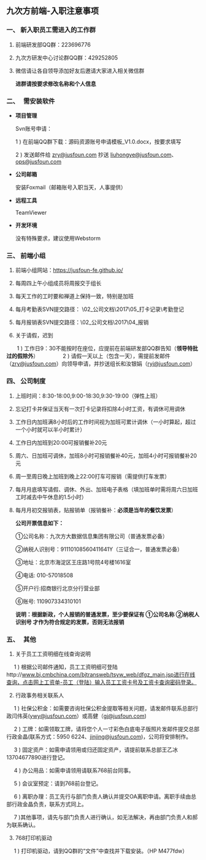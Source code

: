 ## 九次方前端-入职注意事项

### 一、   新入职员工需进入的工作群
1.  前端研发部QQ群：223696776 
2.  九次方研发中心讨论群QQ群：429252805
3.  微信请让各自领导添加好友后邀请大家进入相关微信群

    **进群请按要求修改名称和个人信息**

### 二、   需安装软件
* **项目管理** 

    Svn账号申请：

    1 ) 在前端QQ群下载：源码资源账号申请模板_V1.0.docx，按要求填写

    2 ) 发送邮件给 zry@jusfoun.com 抄送 liuhongye@jusfoun.com、ops@jusfoun.com

* **公司邮箱**
 
    安装Foxmail（邮箱账号入职当天，人事提供）

* **远程工具** 

    TeamViewer

* **开发环境** 

    没有特殊要求，建议使用Webstorm

### 三、   前端小组
1.  前端小组网站：https://jusfoun-fe.github.io/ 

2.  每周四上午小组成员将周报交于组长

3.  每天工作的工时要和禅道上保持一致，特别是加班

4.  每月考勤表SVN提交路径： \02_公司文档\2017\05_打卡记录\考勤登记

5.  每月报销表SVN提交路径：\02_公司文档\2017\04_报销

6.   关于请假，迟到 

        1 ) 工作日9：30不能按时在座位，应提前在前端研发部QQ群告知（**领导特批过的假除外**）
        
        2 ) 请假一天以上（包含一天），需提前发邮件（zry@jusfoun.com）向领导申请，并抄送组长和汝银娟（ryj@jusfoun.com）

### 四、   公司制度
1.  上班时间：8:30-18:00,9:00-18:30,9:30-19:00（弹性上班）
2.  忘记打卡并保证当天有一次打卡记录将扣除4小时工资，有调休可用调休
3.  工作日内加班满8小时后的工作时间视为加班可累计调休（一小时算起，超过一个小时就可以半小时累计）
4.  工作日内加班到20:00可报销餐补20元
5.  周六、日加班可调休，加班8小时可报销餐补40元，加班4小时可报销餐补20元
6.  周一至周日晚上加班到晚上22:00打车可报销（需提供打车发票）
7.  每月月底填写请假、调休、外出、加班电子表格（填加班单时需将周六日加班工时减去中午休息的1.5小时）
8.  每月月初交报销表，贴报销单（报销餐补：**必须是当年的餐饮发票**）
 
    **公司开票信息如下：** 

    ①公司名称：九次方大数据信息集团有限公司（普通发票必备）

    ②纳税人识别号：91110108560411641Y（三证合一，普通发票必备）

    ③地址：北京市海淀区王庄路1号院4号楼1616室 

    ④电话: 010-57018508 

    ⑤开户行:招商银行北京分行营业部  

    ⑥账号: 110907334310101 

    **说明：根据新政，个人报销的普通发票，至少要保证有  ①公司名称  ②纳税人识别号 才作为符合规定的发票，否则无法报销**
    
### 五、   其他
1. 关于员工工资明细在线查询说明

      1 ) 根据公司邮件通知，员工工资明细可登陆http://www.bj.cmbchina.com/bjtransweb/tsyw_web/dfgz_main.jsp进行在线查询，点击网上工资单-员工（登陆）输入员工工资卡号及工资卡查询密码登录。
        
        
2. 行政事务相关联系人

      1 ) 社保公积金：如需要咨询社保公积金提取等相关问题，请发邮件联系总部行政闫伟英(ywy@jusfoun.com）或高健（gj@jusfoun.com)
        
      2 ) 工牌：如需领取工牌，请将您个人一寸彩色白底电子版照片发邮件提交总部行政金晶(联系方式：5950 6224、jinjing@jusfoun.com)，公司将安排制作。
        
      3 ) 固定资产：如需申请领用或归还固定资产，请提前联系总部王乙冰13704677890进行登记。
        
      4 ) 办公用品：如需申请领用请联系768前台同事。
        
      5 ) 会议室预定：请到768前台登记。
        
      6 ) 离职办理：员工先行与部门负责人确认并提交OA离职申请。离职手续由总部行政金晶负责，联系方式同上。
        
      7 )其他事项，请先与部门负责人进行确认，如无法解决，再由部门负责人和郝为联系确认。
        
3. 768打印机驱动

      1 ) 打印机驱动，请到QQ群的“文件”中查找并下载安装。（HP M477fdw）
 

